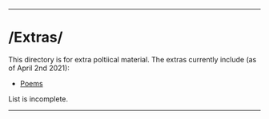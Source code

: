 
***

# /Extras/

This directory is for extra poltiical material. The extras currently include (as of April 2nd 2021):

* [Poems](/Extras/Poems/README.md)

List is incomplete.

***
